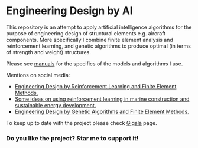 # Engineering Design by AI
This repository is an attempt to apply artificial intelligence algorithms for the purpose of engineering design of structural elements e.g. aircraft components. More specifically I combine finite element analysis and reinforcement learning, and genetic algorithms to produce optimal (in terms of strength and weight) structures.  

Please see  [manuals](https://github.com/gigatskhondia/Engineering_Design_by_Artificial_Intelligence/tree/master/design_by_reinforcement_learning_and_finite_element_analysis/manuals) for the specifics of the models and algorithms I use.

Mentions on social media:
* [Engineering Design by Reinforcement Learning and Finite Element Methods.](https://gigatskhondia.medium.com/engineering-design-by-reinforcement-learning-and-finite-element-methods-82eb57796424)
* [Some ideas on using reinforcement learning in marine construction and sustainable energy development.](https://gigatskhondia.medium.com/using-reinforcement-learning-in-marine-construction-and-sustainable-energy-development-b5f301fb2397)
* [Engineering Design by Genetic Algorithms and Finite Element Methods.](https://gigatskhondia.medium.com/engineering-design-by-genetic-algorithms-and-finite-element-methods-5077ebadd16e)

To keep up to date with the project please check [Gigala](https://www.facebook.com/GigaTsk) page.

 
### Do you like the project? Star me to support it!

